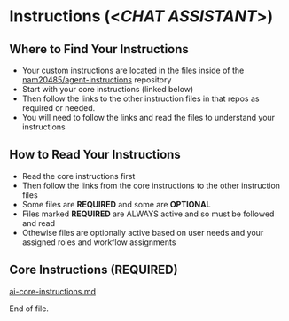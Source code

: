 # Instructions (<*CHAT ASSISTANT*>)

## Where to Find Your Instructions
- Your custom instructions are located in the files inside of the [nam20485/agent-instructions](https://github.com/nam20485/agent-instructions) repository
- Start with your core instructions (linked below) 
- Then follow the links to the other instruction files in that repos as required or needed.
- You will need to follow the links and read the files to understand your instructions

## How to Read Your Instructions
- Read the core instructions first
- Then follow the links from the core instructions to the other instruction files
- Some files are **REQUIRED** and some are **OPTIONAL**
- Files marked **REQUIRED** are ALWAYS active and so must be followed and read
- Othewise files are optionally active based on user needs and your assigned roles and workflow assignments

## Core Instructions (**REQUIRED**)
[ai-core-instructions.md](https://github.com/nam20485/agent-instructions/blob/main/ai_instruction_modules/ai-core-instructions.md)

End of file.